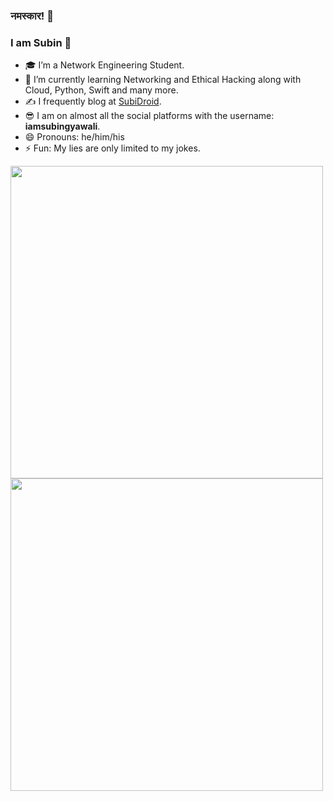### नमस्कार! 🙏
### I am Subin 🧑


- 🎓 I’m a Network Engineering Student.
- 🌱 I’m currently learning Networking and Ethical Hacking along with Cloud, Python, Swift and many more.
- ✍ I frequently blog at [SubiDroid](https://subidroid.com/).
- 😎 I am on almost all the social platforms with the username: **iamsubingyawali**.
- 😄 Pronouns: he/him/his
- ⚡ Fun: My lies are only limited to my jokes.

<img align="left" width="500" src="https://github-readme-streak-stats.herokuapp.com/?user=iamsubingyawali&theme=blue-green"/>

<img align="left" width="500" src="https://github-readme-stats.vercel.app/api?username=iamsubingyawali&show_icons=true&count_private=true&theme=blue-green&custom_title=My GitHub Stats&hide=stars"/>

